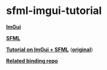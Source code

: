 # sfml-imgui-tutorial

[**ImGui**](https://github.com/ocornut/imgui)

[**SFML**](https://github.com/SFML/SFML)

[**Tutorial on ImGui + SFML**](https://habrahabr.ru/post/335512/) ([**original**](https://eliasdaler.github.io/using-imgui-with-sfml-pt1/))

[**Related binding repo**](https://github.com/eliasdaler/imgui-sfml)

